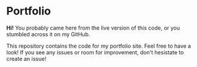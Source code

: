 # Portfolio

**Hi!** You probably came here from the live version of this code, or you stumbled across it on my GitHub.

This repository contains the code for my portfolio site. Feel free to have a look! If you see any issues or room for improvement, don't hesistate to create an issue!
